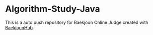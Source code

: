 # Algorithm-Study-Java
This is a auto push repository for Baekjoon Online Judge created with [BaekjoonHub](https://github.com/BaekjoonHub/BaekjoonHub).
